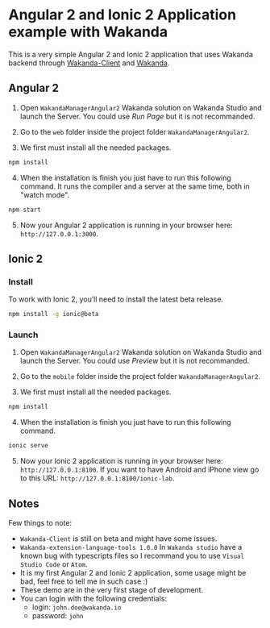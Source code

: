 # Angular 2 and Ionic 2 Application example with Wakanda

This is a very simple Angular 2 and Ionic 2 application that uses Wakanda backend through
[Wakanda-Client](https://github.com/Wakanda/wakanda-javascript-client) and [Wakanda](https://wakanda.github.io).


## Angular 2

1. Open `WakandaManagerAngular2` Wakanda solution on Wakanda Studio and launch the Server.
You could use *Run Page* but it is not recommanded.

2. Go to the `web` folder inside the project folder `WakandaManagerAngular2`.

3. We first must install all the needed packages.

 ```bash
npm install
```

4. When the installation is finish you just have to run this following command. It runs the compiler and a server at the same time, both in "watch mode".

 ```bash
npm start
```

5. Now your Angular 2 application is running in your browser here: `http://127.0.0.1:3000`.

## Ionic 2
### Install
To work with Ionic 2, you’ll need to install the latest beta release.
```bash
npm install -g ionic@beta
```

### Launch
1. Open `WakandaManagerAngular2` Wakanda solution on Wakanda Studio and launch the Server.
You could use *Preview* but it is not recommanded.

2. Go to the `mobile` folder inside the project folder `WakandaManagerAngular2`.

3. We first must install all the needed packages.

 ```bash
npm install
```

4. When the installation is finish you just have to run this following command.

 ```bash
ionic serve
```

5. Now your Ionic 2 application is running in your browser here: `http://127.0.0.1:8100`. If you want to have Android and iPhone view go to this URL: `http://127.0.0.1:8100/ionic-lab`.

## Notes

Few things to note:

- `Wakanda-Client` is still on beta and might have some issues.
- `Wakanda-extension-language-tools 1.0.0` In `Wakanda studio` have a known bug with typescripts files so I recommand you to use `Visual Studio Code` or `Atom`. 
- It is my first Angular 2 and Ionic 2 application, some usage might be bad, feel free to tell me in such case :)
- These demo are in the very first stage of development.
- You can login with the following credentials:
    - login: `john.doe@wakanda.io`
    - password: `john`
